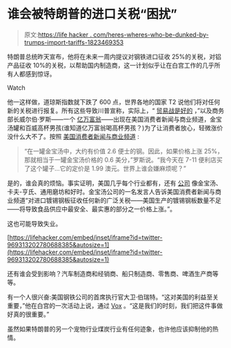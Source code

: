 # 谁会被特朗普的进口关税“困扰”

> 原文:[https://life hacker . com/heres-wheres-who-be-dunked-by-trumps-import-tariffs-1823469353](https://lifehacker.com/heres-who-would-be-bothered-by-trumps-import-tariffs-1823469353)

特朗普总统昨天宣布，他将在未来一周内提议对钢铁进口征收 25%的关税，对铝产品征收 10%的关税，以帮助国内制造商，这一计划似乎让在白宫工作的几乎所有人都感到惊讶。

Watch

他一这样做，道琼斯指数就下跌了 600 点，世界各地的国家 T2 说他们将对任何新的关税进行报复。所有这些导致川普宣称，实际上，“ [贸易战是好的](https://www.reuters.com/article/us-usa-trade/trade-wars-are-good-trump-says-defying-global-concern-over-tariffs-idUSKCN1GE1PM) ，”以及商务部长威尔伯·罗斯——一个 [亿万富翁](http://nymag.com/daily/intelligencer/2014/02/i-crashed-a-wall-street-secret-society.html)——出现在美国消费者新闻与商业频道，金宝汤罐和百威高杯男孩(谁知道亿万富翁喝高杯男孩？)为了让消费者放心，轻微涨价没什么大不了。按照 [美国消费者新闻与商业频道](https://www.cnbc.com/2018/03/02/wilbur-ross-tariffs-are-nbd-but-campbells-says-cans-will-cost-more.html) :

> “在一罐金宝汤中，大约有价值 2.6 便士的钢。因此，如果价格上涨 25%，那就相当于一罐金宝汤价格的 0.6 美分，”罗斯说。“我今天在 7-11 便利店买了这个罐子...它的定价是 1.99 澳元。世界上谁会嫌麻烦呢？”

是的，谁会真的烦恼。事实证明，美国几乎每个行业都有，还有 [公司](https://www.cnbc.com/2018/03/02/wilbur-ross-tariffs-are-nbd-but-campbells-says-cans-will-cost-more.html) 像金宝汤、卡夫-亨氏、通用磨坊和好时。金宝汤公司的一名发言人告诉美国消费者新闻与商业频道“对进口镀锡钢板征收任何新的广泛关税——美国生产的镀锡钢板数量不足——将导致食品供应中最安全、最实惠的部分之一价格上涨。”。

这也可能导致失业。

 [https://lifehacker.com/embed/inset/iframe?id=twitter-969313202780688385&autosize=1](https://lifehacker.com/embed/inset/iframe?id=twitter-969313202780688385&autosize=1) 

还有谁会受到影响？汽车制造商和经销商、船只制造商、零售商、啤酒生产商等等。

有一个人很兴奋:美国钢铁公司的首席执行官大卫·伯瑞特。“这对美国的利益至关重要，”他在白宫的一次活动上说，通过 [Vox](https://www.vox.com/policy-and-politics/2018/3/2/17070816/trump-steel-aluminum-tariffs-businesses) 。“这是我们的时刻，我们把这件事做好真的很重要。”

虽然如果特朗普的另一个宠物行业煤炭行业有任何迹象，也许他应该抑制他的热情。